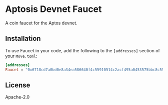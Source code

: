 # Aptosis Devnet Faucet

A coin faucet for the Aptos devnet.

## Installation

To use Faucet in your code, add the following to the `[addresses]` section of your `Move.toml`:

```toml
[addresses]
Faucet = "0x6718cd7a0bd0e8a34ea586640f4c55910514c2acf495a0453575bbc8c556cd98"
```

## License

Apache-2.0
